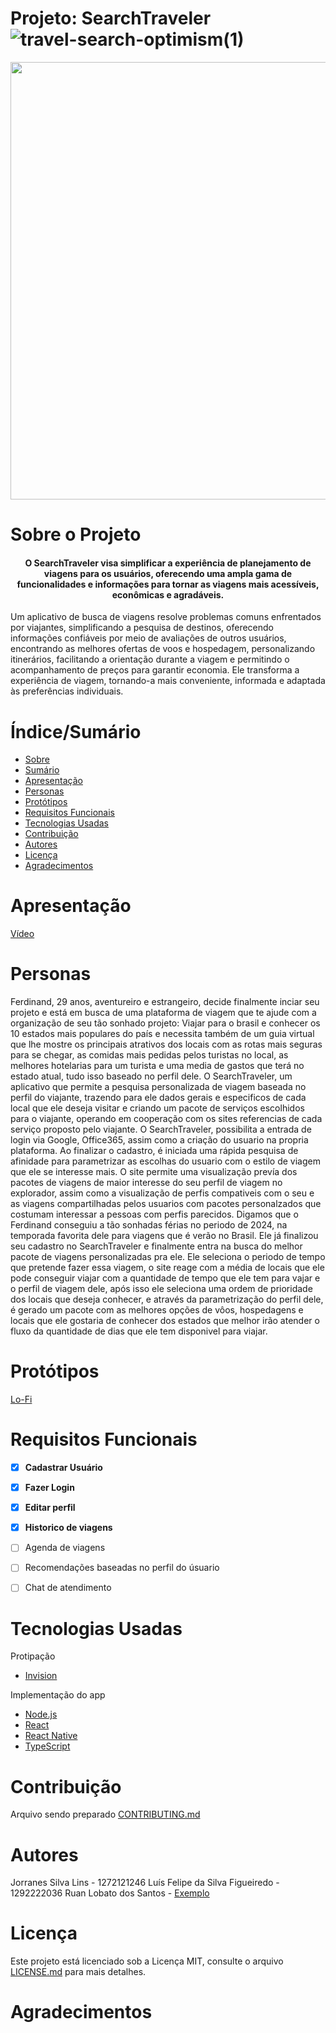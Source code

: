 # Projeto: SearchTraveler ![travel-search-optimism(1)](https://github.com/rLobatoo/Projeto_uni/assets/150205251/d57bce4e-f2ef-4d8e-a0a4-fec0f25c0cbc)



<div align="center">
<img src="![travel-search-optimism(1)](https://github.com/rLobatoo/Projeto_uni/assets/150205251/d57bce4e-f2ef-4d8e-a0a4-fec0f25c0cbc)" width="700px" />
</div>

# Sobre o Projeto
<h4 align="center"> 
O SearchTraveler visa simplificar a experiência de planejamento de viagens para os usuários, oferecendo uma ampla gama de funcionalidades e informações para tornar as viagens mais acessíveis, econômicas e agradáveis.
</h4>

Um aplicativo de busca de viagens resolve problemas comuns enfrentados por viajantes, simplificando a pesquisa de destinos, oferecendo informações confiáveis por meio de avaliações de outros usuários, encontrando as melhores ofertas de voos e hospedagem, personalizando itinerários, facilitando a orientação durante a viagem e permitindo o acompanhamento de preços para garantir economia. Ele transforma a experiência de viagem, tornando-a mais conveniente, informada e adaptada às preferências individuais.
</h4>

# Índice/Sumário

* [Sobre](#sobre-o-projeto)
* [Sumário](#índice/sumário)
* [Apresentação](#apresentação)
* [Personas](#personas)
* [Protótipos](#prototipos)
* [Requisitos Funcionais](#requisitos-funcionais)
* [Tecnologias Usadas](#tecnologias-usadas)
* [Contribuição](#contribuição)
* [Autores](#autores)
* [Licença](#licença)
* [Agradecimentos](#agradecimentos)

# Apresentação
[Vídeo](https://www.youtube.com/watch?v=dQw4w9WgXcQ&ab_channel=RickAstley) 
# Personas
Ferdinand, 29 anos, aventureiro e estrangeiro, decide finalmente inciar seu projeto e está em busca de uma plataforma de viagem que te ajude com a organização de seu tão sonhado projeto: Viajar para o brasil e conhecer os 10 estados mais populares do país e necessita também de um guia virtual que lhe mostre os principais atrativos dos locais com as rotas mais seguras para se chegar, as comidas mais pedidas pelos turistas no local, as melhores hotelarias para um turista e uma media de gastos que terá no estado atual, tudo isso baseado no perfil dele.
O SearchTraveler, um aplicativo que permite a pesquisa personalizada de viagem baseada no perfil do viajante, trazendo para ele dados gerais e especificos de cada local que ele deseja visitar e criando um pacote de serviços escolhidos para o viajante, operando em cooperação com os sites referencias de cada serviço proposto pelo viajante.
O SearchTraveler, possibilita a entrada de login via Google, Office365, assim como a criação do usuario na propria plataforma.
Ao finalizar o cadastro, é iniciada uma rápida pesquisa de afinidade para parametrizar as escolhas do usuario com o estilo de viagem que ele se interesse mais.
O site permite uma visualização prevía dos pacotes de viagens de maior interesse do seu perfil de viagem no explorador, assim como a visualização de perfis compativeis com o seu e as viagens compartilhadas pelos usuarios com pacotes personalzados que costumam interessar a pessoas com perfis parecidos. 
Digamos que o Ferdinand conseguiu a tão sonhadas férias no periodo de 2024, na temporada favorita dele para viagens que é verão no Brasil. Ele já finalizou seu cadastro no SearchTraveler e finalmente entra na busca do melhor pacote de viagens personalizadas pra ele. Ele seleciona o periodo de tempo que pretende fazer essa viagem, o site reage com a média de locais que ele pode conseguir viajar com a quantidade de tempo que ele tem para vajar e o perfil de viagem dele, após isso ele seleciona uma ordem de prioridade dos locais que deseja conhecer, e através da parametrização do perfil dele, é gerado um pacote com as melhores opções de vôos, hospedagens e locais que ele gostaria de conhecer dos estados que melhor irão atender o fluxo da quantidade de dias que ele tem disponivel para viajar.

# Protótipos
[Lo-Fi](https://jorranessilvalins899566.invisionapp.com/freehand/pUbMhzNO9)
# Requisitos Funcionais 

- [x] **Cadastrar Usuário**
- [x] **Fazer Login**
- [x] **Editar perfil**
- [x] **Historico de viagens**
- [ ] Agenda de viagens
- [ ] Recomendações baseadas no perfil do úsuario
- [ ] Chat de atendimento


# Tecnologias Usadas
Protipação
- [Invision](https://www.invisionapp.com)

Implementação do app
- [Node.js](https://nodejs.org/en/)
- [React](https://pt-br.reactjs.org/)
- [React Native](https://reactnative.dev/)
- [TypeScript](https://www.typescriptlang.org/)

# Contribuição

Arquivo sendo preparado [CONTRIBUTING.md](CONTRIBUTING.md) 
# Autores
Jorranes Silva Lins - 1272121246
Luís Felipe da Silva Figueiredo - 1292222036
Ruan Lobato dos Santos - 
[Exemplo](https://github.com/testing-library/react-testing-library#contributors)

# Licença

Este projeto está licenciado sob a Licença MIT,  consulte o arquivo [LICENSE.md](LICENSE.md) para mais detalhes.

# Agradecimentos


